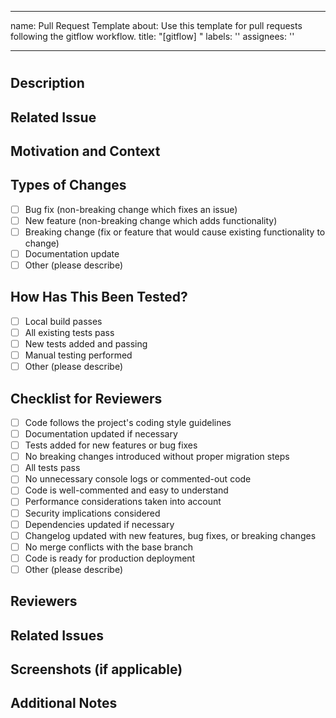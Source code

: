 <!--
📦 Gitflow Pull Request Template
Use this template for merges following the gitflow workflow.
Please pin related issues to this PR using GitHub’s “Linked issues” feature or comment "Pin issue #<number>".
-->

---

name: Pull Request Template
about: Use this template for pull requests following the gitflow workflow.
title: "[gitflow] <short description of changes>"
labels: ''
assignees: ''

---

#

## Description

<!--
1. What changed? Summarize your modifications in one or two sentences.
2. Why? Explain why the change is necessary.
-->

## Related Issue

<!--
Link any related issues. Format: "Closes #123" to automatically close the issue.
If none, remove this section.
-->

## Motivation and Context

<!--
Explain the problem this PR addresses and how your changes solve it.
-->

## Types of Changes

<!--
Check all that apply:
-->

- [ ] Bug fix (non-breaking change which fixes an issue)
- [ ] New feature (non-breaking change which adds functionality)
- [ ] Breaking change (fix or feature that would cause existing functionality to change)
- [ ] Documentation update
- [ ] Other (please describe)

## How Has This Been Tested?

<!--
Describe the tests you ran to verify your changes. Include steps to reproduce any issues and verify fixes.
-->

- [ ] Local build passes
- [ ] All existing tests pass
- [ ] New tests added and passing
- [ ] Manual testing performed
- [ ] Other (please describe)

## Checklist for Reviewers

<!--
Reviewers, please check the following:
-->

- [ ] Code follows the project's coding style guidelines
- [ ] Documentation updated if necessary
- [ ] Tests added for new features or bug fixes
- [ ] No breaking changes introduced without proper migration steps
- [ ] All tests pass
- [ ] No unnecessary console logs or commented-out code
- [ ] Code is well-commented and easy to understand
- [ ] Performance considerations taken into account
- [ ] Security implications considered
- [ ] Dependencies updated if necessary
- [ ] Changelog updated with new features, bug fixes, or breaking changes
- [ ] No merge conflicts with the base branch
- [ ] Code is ready for production deployment
- [ ] Other (please describe)

## Reviewers

<!--
List any specific reviewers or teams that should review this PR.
-->

## Related Issues

<!--
List any related issues or pull requests that should be reviewed together with this PR.
-->

## Screenshots (if applicable)

<!--
Attach screenshots to illustrate visual changes or new UI components.
-->

## Additional Notes

<!--
Add any other context or information for reviewers.
-->
